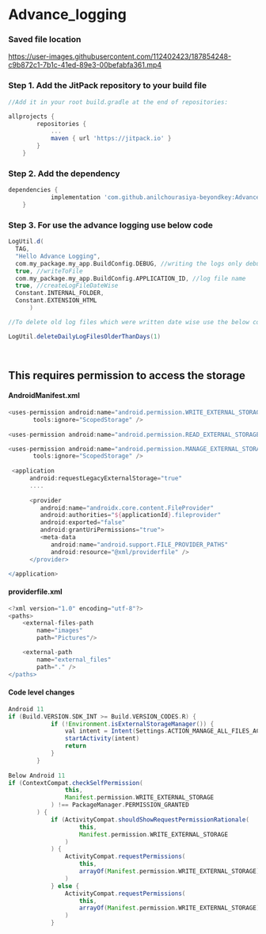 # Advance_logging

### Saved file location

https://user-images.githubusercontent.com/112402423/187854248-c9b872c1-7b1c-41ed-89e3-00befabfa361.mp4





### Step 1. Add the JitPack repository to your build file
```gradle
//Add it in your root build.gradle at the end of repositories:

allprojects {
		repositories {
			...
			maven { url 'https://jitpack.io' }
		}
	}
```

### Step 2. Add the dependency

```gradle
dependencies {
	        implementation 'com.github.anilchourasiya-beyondkey:Advance_logging:5.0'
	}
  ```
  
### Step 3. For use the advance logging use below code

  ```gradle
 LogUtil.d(
    TAG,
    "Hello Advance Logging",
    com.my_package.my_app.BuildConfig.DEBUG, //writing the logs only debug build and pass `true` for release build as well.
    true, //writeToFile
    com.my_package.my_app.BuildConfig.APPLICATION_ID, //log file name
    true, //createLogFileDateWise
    Constant.INTERNAL_FOLDER,
    Constant.EXTENSION_HTML
        )

//To delete old log files which were written date wise use the below code      

LogUtil.deleteDailyLogFilesOlderThanDays(1)

	
```
  
This requires permission to access the storage   
---
#### AndroidManifest.xml     
 ```gradle
<uses-permission android:name="android.permission.WRITE_EXTERNAL_STORAGE"
        tools:ignore="ScopedStorage" />
	
<uses-permission android:name="android.permission.READ_EXTERNAL_STORAGE" />

<uses-permission android:name="android.permission.MANAGE_EXTERNAL_STORAGE"
        tools:ignore="ScopedStorage" />
	
  <application
       android:requestLegacyExternalStorage="true"
       ....
       
       <provider
          android:name="androidx.core.content.FileProvider"
          android:authorities="${applicationId}.fileprovider"
          android:exported="false"
          android:grantUriPermissions="true">
          <meta-data
             android:name="android.support.FILE_PROVIDER_PATHS"
             android:resource="@xml/providerfile" />
       </provider>

 </application>


```
#### providerfile.xml   
```gradle
<?xml version="1.0" encoding="utf-8"?>
<paths>
    <external-files-path
        name="images"
        path="Pictures"/>

    <external-path
        name="external_files"
        path="." />
</paths>

```

#### Code level changes   
```gradle
Android 11
if (Build.VERSION.SDK_INT >= Build.VERSION_CODES.R) {
            if (!Environment.isExternalStorageManager()) {
                val intent = Intent(Settings.ACTION_MANAGE_ALL_FILES_ACCESS_PERMISSION)
                startActivity(intent)
                return
            }
        }
        
Below Android 11
if (ContextCompat.checkSelfPermission(
                this,
                Manifest.permission.WRITE_EXTERNAL_STORAGE
            ) !== PackageManager.PERMISSION_GRANTED
        ) {
            if (ActivityCompat.shouldShowRequestPermissionRationale(
                    this,
                    Manifest.permission.WRITE_EXTERNAL_STORAGE
                )
            ) {
                ActivityCompat.requestPermissions(
                    this,
                    arrayOf(Manifest.permission.WRITE_EXTERNAL_STORAGE), 1
                )
            } else {
                ActivityCompat.requestPermissions(
                    this,
                    arrayOf(Manifest.permission.WRITE_EXTERNAL_STORAGE), 1
                )
            }
```
         
            
       
